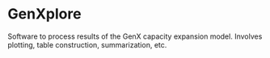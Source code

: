 # GenXplore
Software to process results of the GenX capacity expansion model. Involves plotting, table construction, summarization, etc.
